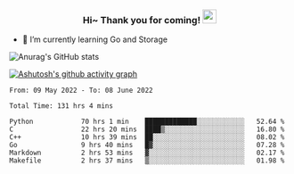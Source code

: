 <h3 align="center">
    Hi~ Thank you for coming!
    <img src="https://media.giphy.com/media/hvRJCLFzcasrR4ia7z/giphy.gif" width="25px">
</h3>

<!--
**pineapple-man/pineapple-man** is a ✨ _special_ ✨ repository because its `README.md` (this file) appears on your GitHub profile.

Here are some ideas to get you started:
- 🔭 I’m currently working on ...
- 🤔 I’m looking for help with ...
- 💬 Ask me about ...
- 📫 How to reach me: ...
- 😄 Pronouns: ...
- ⚡ Fun fact: 
- 👯 I’m looking to collaborate on kubernetes
-->
- 🌱 I’m currently learning Go and Storage


![Anurag's GitHub stats](https://github-readme-stats.vercel.app/api?username=pineapple-man&show_icons=true&theme=radical)


[![Ashutosh's github activity graph](https://activity-graph.herokuapp.com/graph?username=pineapple-man&bg_color=fffff0&color=708090&line=24292e&point=24292e&area=true&hide_border=true)](https://github.com/ashutosh00710/github-readme-activity-graph)

<!--START_SECTION:waka-->

```text
From: 09 May 2022 - To: 08 June 2022

Total Time: 131 hrs 4 mins

Python            70 hrs 1 min    █████████████░░░░░░░░░░░░   52.64 %
C                 22 hrs 20 mins  ████▒░░░░░░░░░░░░░░░░░░░░   16.80 %
C++               10 hrs 39 mins  ██░░░░░░░░░░░░░░░░░░░░░░░   08.02 %
Go                9 hrs 40 mins   █▓░░░░░░░░░░░░░░░░░░░░░░░   07.28 %
Markdown          2 hrs 53 mins   ▓░░░░░░░░░░░░░░░░░░░░░░░░   02.17 %
Makefile          2 hrs 37 mins   ▒░░░░░░░░░░░░░░░░░░░░░░░░   01.98 %
```

<!--END_SECTION:waka-->
